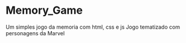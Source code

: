 # Memory_Game
Um simples jogo da memoria com html, css e js
Jogo tematizado com personagens da Marvel
